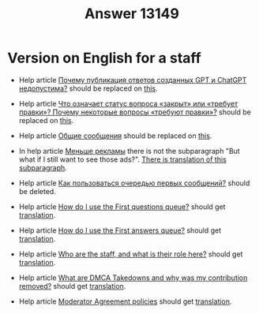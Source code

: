 ﻿---
title: "Answer 13149"
se.owner.user_id: 532877
se.owner.display_name: "Зонтик"
se.owner.link: "https://ru.meta.stackoverflow.com/users/532877/%d0%97%d0%be%d0%bd%d1%82%d0%b8%d0%ba"
se.answer_id: 13149
se.question_id: 12602
se.post_type: answer
se.is_accepted: False
---
<h1>Version on English for a staff</h1>
<ul>
<li><p>Help article <a href="https://ru.stackoverflow.com/help/gpt-policy">Почему публикация ответов созданных GPT и ChatGPT недопустима?</a> should be replaced on <a href="https://ru.meta.stackoverflow.com/a/13141/532877">this</a>.</p>
</li>
<li><p>Help article <a href="https://ru.stackoverflow.com/help/closed-questions">Что означает статус вопроса «закрыт» или «требует правки»? Почему некоторые вопросы «требуют правки»?</a> should be replaced on <a href="https://ru.meta.stackoverflow.com/a/12932/532877">this</a>.</p>
</li>
<li><p>Help article <a href="https://ru.stackoverflow.com/help/privileges/community-wiki">Общие сообщения</a> should be replaced on <a href="https://ru.meta.stackoverflow.com/a/13079/532877">this</a>.</p>
</li>
<li><p>In help article <a href="https://ru.stackoverflow.com/help/privileges/reduced-ads">Меньше рекламы</a> there is not the subparagraph &quot;But what if I still want to see those ads?&quot;. <a href="https://ru.meta.stackoverflow.com/a/13041/532877">There is translation of this subparagraph</a>.</p>
</li>
<li><p>Help article <a href="https://ru.stackoverflow.com/help/review-first-posts">Как пользоваться очередью первых сообщений?</a> should be deleted.</p>
</li>
<li><p>Help article <a href="https://ru.stackoverflow.com/help/review-first-questions">How do I use the First questions queue?</a> should get <a href="https://ru.meta.stackoverflow.com/a/13136/532877">translation</a>.</p>
</li>
<li><p>Help article <a href="https://ru.stackoverflow.com/help/review-first-answers">How do I use the First answers queue?</a> should get <a href="https://ru.meta.stackoverflow.com/a/13137/532877">translation</a>.</p>
</li>
<li><p>Help article <a href="https://ru.stackoverflow.com/help/staff">Who are the staff, and what is their role here?</a> should get <a href="https://ru.meta.stackoverflow.com/a/12632/532877">translation</a>.</p>
</li>
<li><p>Help article <a href="https://ru.stackoverflow.com/help/dmca-takedown">What are DMCA Takedowns and why was my contribution removed?</a> should get <a href="https://ru.meta.stackoverflow.com/a/12621/532877">translation</a>.</p>
</li>
<li><p>Help article <a href="https://ru.stackoverflow.com/help/mod-agreement-policies">Moderator Agreement policies</a> should get <a href="https://ru.meta.stackoverflow.com/a/12630/532877">translation</a>.</p>
</li>
</ul>
